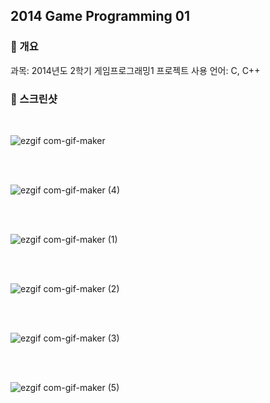 
## 2014 Game Programming 01

### 🙈 개요

과목: 2014년도 2학기 게임프로그래밍1 프로젝트
사용 언어: C, C++


### 🧐 스크린샷
<br/>


![ezgif com-gif-maker](https://user-images.githubusercontent.com/60123221/115150892-51f52380-a0a5-11eb-8943-50b1077c6b8d.gif)


<br/>
<br/>


![ezgif com-gif-maker (4)](https://user-images.githubusercontent.com/60123221/115151068-47875980-a0a6-11eb-9832-8542e94e3fcd.gif)



<br/>
<br/>

![ezgif com-gif-maker (1)](https://user-images.githubusercontent.com/60123221/115150968-be702280-a0a5-11eb-8b0f-ba157066f568.gif)



<br/>
<br/>

![ezgif com-gif-maker (2)](https://user-images.githubusercontent.com/60123221/115150999-e8c1e000-a0a5-11eb-8767-bee00511b9cf.gif)



<br/>
<br/>

![ezgif com-gif-maker (3)](https://user-images.githubusercontent.com/60123221/115151048-30e10280-a0a6-11eb-8bd8-a63d3d95f67f.gif)



<br/>
<br/>

![ezgif com-gif-maker (5)](https://user-images.githubusercontent.com/60123221/115151105-6980dc00-a0a6-11eb-95ab-0f6f6fc04d35.gif)



